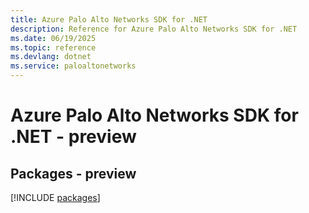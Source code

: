```yaml
---
title: Azure Palo Alto Networks SDK for .NET
description: Reference for Azure Palo Alto Networks SDK for .NET
ms.date: 06/19/2025
ms.topic: reference
ms.devlang: dotnet
ms.service: paloaltonetworks
---
```

# Azure Palo Alto Networks SDK for .NET - preview
## Packages - preview
[!INCLUDE [packages](palo-alto-networks-index.md)]